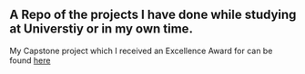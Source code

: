 ## A Repo of the projects I have done while studying at Universtiy or in my own time.

My Capstone project which I received an Excellence Award for can be found [here](https://www.capitalise.space/projects/6678b13a9df43)




